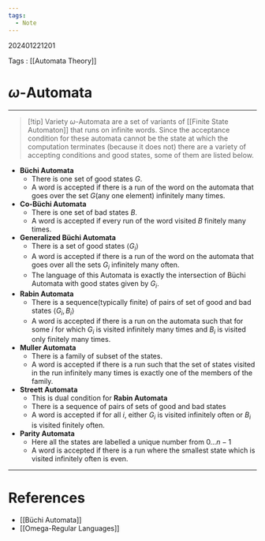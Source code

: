```yaml
---
tags:
  - Note
---
```

202401221201

Tags : [[Automata Theory]]
# $\omega$-Automata 
---

>[!tip] Variety
>$\omega$-Automata are a set of variants of [[Finite State Automaton]] that runs on infinite words. Since the acceptance condition for these automata cannot be the state at which the computation terminates (because it does not) there are a variety of accepting conditions and good states, some of them are listed below.

- **Büchi Automata** 
	- There is one set of good states $G$.
	- A word is accepted if there is a run of the word on the automata that goes over the set $G$(any one element) infinitely many times.
- **Co-Büchi Automata**
	- There is one set of bad states $B$.
	- A word is accepted if every run of the word visited $B$ finitely many times.
- **Generalized Büchi Automata**
	- There is a set of good states $\langle G_i \rangle$
	- A word is accepted if there is a run of the word on the automata that goes over all the sets $G_i$ infinitely many often.
	- The language of this Automata is exactly the intersection of Büchi Automata with good states given by $G_i$.
- **Rabin Automata** 
	- There is a sequence(typically finite) of pairs of set of good and bad states $\langle G_i, B_i\rangle$
	- A word is accepted if there is a run on the automata such that for some $i$ for which $G_i$ is visited infinitely many times and $B_i$ is visited only finitely many times.
- **Muller Automata** 
	- There is a family of subset of the states.
	- A word is accepted if there is a run such that the set of states visited in the run infinitely many times is exactly one of the members of the family.
- **Streett Automata**
	- This is dual condition for **Rabin Automata**
	- There is a sequence of pairs of sets of good and bad states
	- A word is accepted if for all $i$, either $G_i$ is visited infinitely often or $B_i$ is visited finitely often.
- **Parity Automata**
	- Here all the states are labelled a unique number from $0\dots n-1$
	- A word is accepted if there is a run where the smallest state which is visited infinitely often is even.

---
# References
- [[Büchi Automata]]
- [[Omega-Regular Languages]]